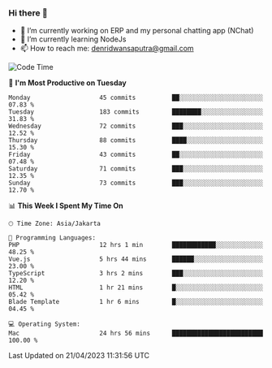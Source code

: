### Hi there 👋

- 🔭 I’m currently working on ERP and my personal chatting app (NChat)
- 🌱 I’m currently learning NodeJs
- 📫 How to reach me: denridwansaputra@gmail.com


<!--START_SECTION:waka-->
![Code Time](http://img.shields.io/badge/Code%20Time-3%2C009%20hrs%2044%20mins-blue)

📅 **I'm Most Productive on Tuesday** 

```text
Monday                   45 commits          ██░░░░░░░░░░░░░░░░░░░░░░░   07.83 % 
Tuesday                  183 commits         ████████░░░░░░░░░░░░░░░░░   31.83 % 
Wednesday                72 commits          ███░░░░░░░░░░░░░░░░░░░░░░   12.52 % 
Thursday                 88 commits          ████░░░░░░░░░░░░░░░░░░░░░   15.30 % 
Friday                   43 commits          ██░░░░░░░░░░░░░░░░░░░░░░░   07.48 % 
Saturday                 71 commits          ███░░░░░░░░░░░░░░░░░░░░░░   12.35 % 
Sunday                   73 commits          ███░░░░░░░░░░░░░░░░░░░░░░   12.70 % 
```


📊 **This Week I Spent My Time On** 

```text
🕑︎ Time Zone: Asia/Jakarta

💬 Programming Languages: 
PHP                      12 hrs 1 min        ████████████░░░░░░░░░░░░░   48.25 % 
Vue.js                   5 hrs 44 mins       ██████░░░░░░░░░░░░░░░░░░░   23.00 % 
TypeScript               3 hrs 2 mins        ███░░░░░░░░░░░░░░░░░░░░░░   12.20 % 
HTML                     1 hr 21 mins        █░░░░░░░░░░░░░░░░░░░░░░░░   05.42 % 
Blade Template           1 hr 6 mins         █░░░░░░░░░░░░░░░░░░░░░░░░   04.45 % 

💻 Operating System: 
Mac                      24 hrs 56 mins      █████████████████████████   100.00 % 
```


 Last Updated on 21/04/2023 11:31:56 UTC
<!--END_SECTION:waka-->

